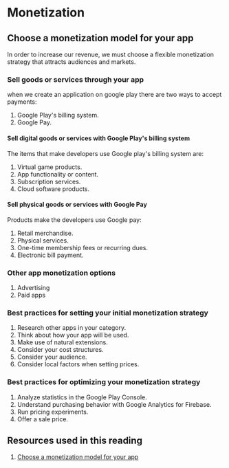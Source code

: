 # Monetization

## Choose a monetization model for your app

In order to increase our revenue, we must choose a flexible monetization strategy that attracts audiences and markets.

### Sell goods or services through your app

when we create an application on google play there are two ways to accept payments:

1. Google Play's billing system.
2. Google Pay.

#### Sell digital goods or services with Google Play's billing system

The items that make developers use Google play's billing system are:

1. Virtual game products.
2. App functionality or content.
3. Subscription services.
4. Cloud software products.

#### Sell physical goods or services with Google Pay

Products make the developers use Google pay:

1. Retail merchandise.
2. Physical services.
3. One-time membership fees or recurring dues.
4. Electronic bill payment.

### Other app monetization options

1. Advertising
2. Paid apps

### Best practices for setting your initial monetization strategy

1. Research other apps in your category.
2. Think about how your app will be used.
3. Make use of natural extensions.
4. Consider your cost structures.
5. Consider your audience.
6. Consider local factors when setting prices.

### Best practices for optimizing your monetization strategy

1. Analyze statistics in the Google Play Console.
2. Understand purchasing behavior with Google Analytics for Firebase.
3. Run pricing experiments.
4. Offer a sale price.

## Resources used in this reading

1. [Choose a monetization model for your app](https://developer.android.com/distribute/best-practices/earn/monetization-options)